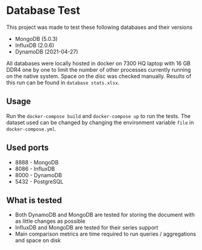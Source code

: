 # Database Test
This project was made to test these following databases and their versions

 - MongoDB (5.0.3)
 - InfluxDB (2.0.6)
 - DynamoDB (2021-04-27)

All databases were locally hosted in docker on 7300 HQ laptop with 16 GB DDR4 one by one to limit the number of other processes currently running on the native system. Space on the disc was checked manually.
Results of this run can be found in `database stats.xlsx`.

## Usage
Run the `docker-compose build` and `docker-compose up` to run the tests. The dataset used can be changed by changing the environment variable `file` in `docker-compose.yml`.

## Used ports
 - 8888 - MongoDB
 - 8086 - InfluxDB
 - 8000 - DynamoDB
 - 5432 - PostgreSQL

## What is tested
 - Both DynamoDB and MongoDB are tested for storing the document with as little changes as possible
 - InfluxDB and MongoDB are tested for their series support
 - Main comparison metrics are time required to run queries / aggregations and space on disk
